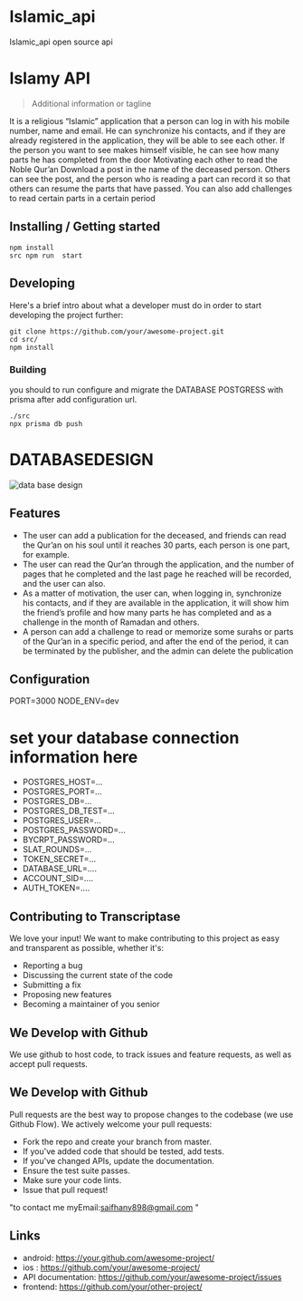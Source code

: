 # Islamic_api
Islamic_api open source api 

# Islamy API
> Additional information or tagline

It is a religious “Islamic” application that a person can log in with his mobile number, name and email. He can synchronize his contacts, and if they are already registered in the application, they will be able to see each other. If the person you want to see makes himself visible, he can see how many parts he has completed from the door Motivating each other to read the Noble Qur’an Download a post in the name of the deceased person. Others can see the post, and the person who is reading a part can record it so that others can resume the parts that have passed. You can also add challenges to read certain parts in a certain period



## Installing / Getting started



```shell
npm install 
src npm run  start
```

## Developing

Here's a brief intro about what a developer must do in order to start developing
the project further:

```shell
git clone https://github.com/your/awesome-project.git
cd src/
npm install
```

### Building

you should to run configure and migrate the DATABASE POSTGRESS with prisma after add  configuration url.

```shell
./src
npx prisma db push
```

# DATABASEDESIGN

![data base design](https://lh6.googleusercontent.com/MCPPe-os7_3PPa_xubZ6PhzUFhGTmvRzNoZv3ISUp7NGHJvTIV5iLSEkgvg3l20LlcYf8jrl-9FVonyFPzc3=w1920-h902)


## Features

* The user can add a publication for the deceased, and friends can read the Qur’an on his soul until it reaches 30 parts, each person is one part, for example.
* The user can read the Qur’an through the application, and the number of pages that he completed and the last page he reached will be recorded, and the user can also.
* As a matter of motivation, the user can, when logging in, synchronize his contacts, and if they are available in the application, it will show him the friend’s profile and how many parts he has completed and as a challenge in the month of Ramadan and others.
* A person can add a challenge to read or memorize some surahs or parts of the Qur’an in a specific period, and after the end of the period, it can be terminated by the publisher, and the admin can delete the publication


## Configuration

PORT=3000
NODE_ENV=dev
# set your database connection information here
* POSTGRES_HOST=...
* POSTGRES_PORT=...
* POSTGRES_DB=...
* POSTGRES_DB_TEST=...
* POSTGRES_USER=...
* POSTGRES_PASSWORD=...
* BYCRPT_PASSWORD=...
* SLAT_ROUNDS=...
* TOKEN_SECRET=...
* DATABASE_URL=....
* ACCOUNT_SID=....
* AUTH_TOKEN=....
## Contributing to Transcriptase

We love your input! We want to make contributing to this project as easy and transparent as possible, whether it's:
* Reporting a bug
* Discussing the current state of the code
* Submitting a fix
* Proposing new features
* Becoming a maintainer of you senior 

## We Develop with Github

We use github to host code, to track issues and feature requests, as well as accept pull requests.
## We Develop with Github

Pull requests are the best way to propose changes to the codebase (we use Github Flow). We actively welcome your pull requests:

* Fork the repo and create your branch from master.
* If you've added code that should be tested, add tests.
* If you've changed APIs, update the documentation.
* Ensure the test suite passes.
* Make sure your code lints.
* Issue that pull request!

"to contact me myEmail:saifhany898@gmail.com "

## Links

- android: https://your.github.com/awesome-project/
- ios : https://github.com/your/awesome-project/
- API documentation: https://github.com/your/awesome-project/issues
- frontend: https://github.com/your/other-project/




